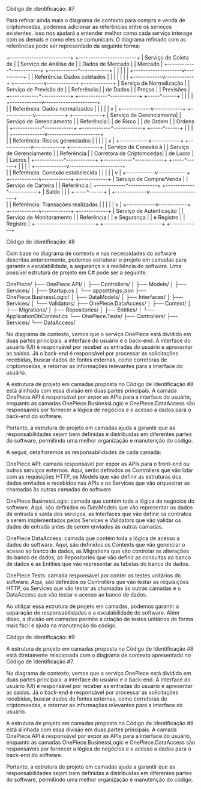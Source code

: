 Código de identificação: #7

Para refinar ainda mais o diagrama de contexto para compra e venda de criptomoedas, podemos adicionar as referências entre os serviços existentes.
Isso nos ajudará a entender melhor como cada serviço interage com os demais e como eles se comunicam.
O diagrama refinado com as referências pode ser representado da seguinte forma:

+-------------------------+        +------------------------+
| Serviço de Coleta de     |        | Serviço de Análise de    |
| Dados de Mercado        |        | Mercado                  |
+------------^------------+        +------------^------------+
             |                                    |
             |                                    |
             |               +--------------------v-----------+
             |               | Referência: Dados coletados     |
             |               |                                |
             |               |                                |
+------------v------------+  +------------v------------+   +------------+
| Serviço de Normalização |  | Serviço de Previsão de   |   | Referência:|
| de Dados                |  | Preços                   |   | Previsões  |
+------------^------------+  +------------^------------+   +-----^------+
             |                             |                      |
             |               +-------------v----------------------+            
             |               | Referência: Dados normalizados        |
             |               |                                      |
             |               v                                      |
+------------v------------+  +------------v------------+   +------------+
| Serviço de Gerenciamento|  | Serviço de Gerenciamento |   | Referência:|
| de Risco                |  | de Ordem                 |   | Ordens     |
+------------^------------+  +------------^------------+   +-----^------+
             |                             |                      |
             |               +-------------v----------------------+            
             |               | Referência: Riscos gerenciados        |
             |               |                                      |
             |               v                                      |
+------------v------------+  +------------v------------+   +------------+
| Serviço de Conexão à    |  | Serviço de Gerenciamento |   | Referência:|
| Corretora de Criptomoedas|  | de Lucro                 |   | Lucros     |
+------------^------------+  +------------^------------+   +-----^------+
             |                             |                      |
             |               +-------------v----------------------+            
             |               | Referência: Conexão estabelecida      |
             |               |                                      |
             |               v                                      |
+------------v------------+  +------------v------------+   +------------+
| Serviço de Compra/Venda |  | Serviço de Carteira      |   | Referência:|
+------------^------------+  +------------^------------+   | Saldo      |
             |                             |               +-----^------+
             |               +-------------v----------------------+            
             |               | Referência: Transações realizadas    |
             |               |                                      |
             |               v                                      |
+------------v------------+  +------------v------------+   +------------+
| Serviço de Autenticação  |  | Serviço de Monitoramento |   | Referência:|
| e Segurança             |  | e Registro              |   | Registro   |
+-------------------------+  +------------------------+   +------------+




Código de identificação: #8

Com base no diagrama de contexto e nas necessidades do software descritas anteriormente,
podemos estruturar o projeto em camadas para garantir a escalabilidade, 
a segurança e a resiliência do software. Uma possível estrutura de projeto em C# pode ser a seguinte:

OnePiece/
├── OnePiece.API/
│   ├── Controllers/
│   ├── Models/
│   ├── Services/
│   ├── Startup.cs
│   └── appsettings.json
├── OnePiece.BusinessLogic/
│   ├── DataModels/
│   ├── Interfaces/
│   ├── Services/
│   └── Validators/
├── OnePiece.DataAccess/
│   ├── Context/
│   ├── Migrations/
│   ├── Repositories/
│   ├── Entities/
│   └── ApplicationDbContext.cs
└── OnePiece.Tests/
    ├── Controllers/
    ├── Services/
    └── DataAccess/

No diagrama de contexto, vemos que o serviço OnePiece está dividido em duas partes principais: a interface do usuário e o back-end. A interface do usuário (UI) é responsável por receber as entradas do usuário e apresentar as saídas. Já o back-end é responsável por processar as solicitações recebidas, buscar dados de fontes externas, como corretoras de criptomoedas, e retornar as informações relevantes para a interface do usuário.

A estrutura de projeto em camadas proposta no 
Código de Identificação #8 está alinhada com essa divisão em duas partes principais. 
A camada OnePiece.API é responsável por expor as APIs para a interface do usuário, 
enquanto as camadas OnePiece.BusinessLogic e OnePiece.DataAccess são responsáveis 
por fornecer a lógica de negócios e o acesso a dados para o back-end do software.

Portanto, a estrutura de projeto em camadas ajuda a garantir que as responsabilidades sejam bem definidas e distribuídas em diferentes partes do software, permitindo uma melhor organização e manutenção do código.

A seguir, detalharemos as responsabilidades de cada camada:

OnePiece.API: camada responsável por expor as APIs para o front-end ou outros serviços externos. Aqui, serão definidos os Controllers que vão lidar com as requisições HTTP, os Models que vão definir as estruturas dos dados enviados e recebidos nas APIs e os Services que vão orquestrar as chamadas às outras camadas do software.

OnePiece.BusinessLogic: camada que contém toda a lógica de negócios do software. Aqui, são definidos os DataModels que vão representar os dados de entrada e saída dos serviços, as Interfaces que vão definir os contratos a serem implementados pelos Services e Validators que vão validar os dados de entrada antes de serem enviados às outras camadas.

OnePiece.DataAccess: camada que contém toda a lógica de acesso a dados do software. Aqui, são definidos os Contexts que vão gerenciar o acesso ao banco de dados, as Migrations que vão controlar as alterações do banco de dados, as Repositories que vão definir as consultas ao banco de dados e as Entities que vão representar as tabelas do banco de dados.

OnePiece.Tests: camada responsável por conter os testes unitários do software. Aqui, são definidos os Controllers que vão testar as requisições HTTP, os Services que vão testar as chamadas às outras camadas e o DataAccess que vão testar o acesso ao banco de dados.


Ao utilizar essa estrutura de projeto em camadas, podemos garantir a separação de responsabilidades e a escalabilidade do software.
Além disso, a divisão em camadas permite a criação de testes unitários de forma mais fácil e ajuda na manutenção do código.


Código de identificação: #9

A estrutura de projeto em camadas proposta no Código de Identificação #8 está diretamente relacionada com o diagrama de contexto apresentado no Código de Identificação #7.

No diagrama de contexto, vemos que o serviço OnePiece está dividido em duas partes principais:
 a interface do usuário e o back-end. A interface do usuário (UI) é responsável por receber as entradas do usuário e apresentar as saídas. 
 Já o back-end é responsável por processar as solicitações recebidas, 
 buscar dados de fontes externas, como corretoras de criptomoedas, e retornar as informações relevantes para a interface do usuário.

A estrutura de projeto em camadas proposta no Código de Identificação #8 está alinhada com essa divisão em duas partes principais.
 A camada OnePiece.API é responsável por expor as APIs para a interface do usuário,
 enquanto as camadas OnePiece.BusinessLogic e OnePiece.DataAccess são responsáveis por fornecer a lógica de negócios e o acesso a dados para o back-end do software.

Portanto, a estrutura de projeto em camadas ajuda a garantir que as responsabilidades sejam bem definidas 
e distribuídas em diferentes partes do software, permitindo uma melhor organização e manutenção do código.
